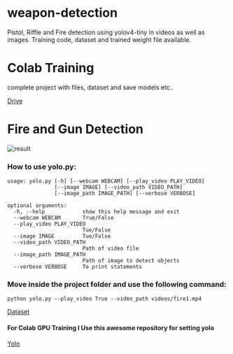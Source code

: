 # weapon-detection
Pistol, Riffle and Fire detection using yolov4-tiny in videos as well as images. Training code, dataset and trained weight file available.

# Colab Training
complete project with files, dataset and save models etc..


[Drive](https://drive.google.com/drive/folders/1-FWDmdL5FR_cjU2DXG40x6z57hInRm0t?usp=sharing)

# Fire and Gun Detection

![result](https://raw.githubusercontent.com/atulyakumar97/fire-and-gun-detection/master/screenshots/0.jpg "Model Output")

### How to use yolo.py:
```
usage: yolo.py [-h] [--webcam WEBCAM] [--play_video PLAY_VIDEO]
               [--image IMAGE] [--video_path VIDEO_PATH]
               [--image_path IMAGE_PATH] [--verbose VERBOSE]

optional arguments:
  -h, --help            show this help message and exit
  --webcam WEBCAM       True/False
  --play_video PLAY_VIDEO
                        Tue/False
  --image IMAGE         Tue/False
  --video_path VIDEO_PATH
                        Path of video file
  --image_path IMAGE_PATH
                        Path of image to detect objects
  --verbose VERBOSE     To print statements
```

### Move inside the project folder and use the following command:
```
python yolo.py --play_video True --video_path videos/fire1.mp4
```

[Dataset](https://www.kaggle.com/atulyakumar98/fire-and-gun-dataset)


#### For Colab GPU Training I Use this awesome repository for setting yolo
[Yolo](https://github.com/AlexeyAB/darknet)
